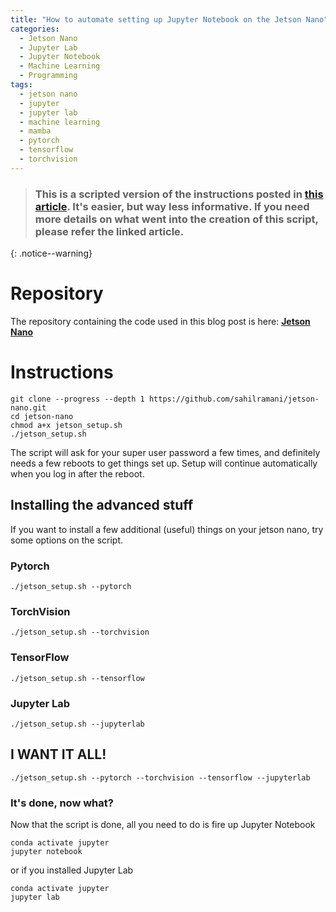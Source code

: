 ```yaml
---
title: "How to automate setting up Jupyter Notebook on the Jetson Nano"
categories:
  - Jetson Nano
  - Jupyter Lab
  - Jupyter Notebook
  - Machine Learning
  - Programming
tags:
  - jetson nano
  - jupyter
  - jupyter lab
  - machine learning
  - mamba
  - pytorch
  - tensorflow
  - torchvision
---
```


> ### This is a scripted version of the instructions posted in [**this article**][2]. It's easier, but way less informative. If you need more details on what went into the creation of this script, please refer the linked article. 
{: .notice--warning}
<br/>  

# Repository
The repository containing the code used in this blog post is here: [**Jetson Nano**][1]

# Instructions

    git clone --progress --depth 1 https://github.com/sahilramani/jetson-nano.git
    cd jetson-nano
    chmod a+x jetson_setup.sh
    ./jetson_setup.sh

The script will ask for your super user password a few times, and definitely needs a few reboots to get things set up. Setup will continue automatically when you log in after the reboot.

## Installing the advanced stuff
If you want to install a few additional (useful) things on your jetson nano, try some options on the script.

### Pytorch
    ./jetson_setup.sh --pytorch

### TorchVision
    ./jetson_setup.sh --torchvision

### TensorFlow
    ./jetson_setup.sh --tensorflow

### Jupyter Lab
    ./jetson_setup.sh --jupyterlab

## I WANT IT ALL!
    ./jetson_setup.sh --pytorch --torchvision --tensorflow --jupyterlab

### It's done, now what?
Now that the script is done, all you need to do is fire up Jupyter Notebook

    conda activate jupyter
    jupyter notebook

or if you installed Jupyter Lab

    conda activate jupyter
    jupyter lab


[1]: https://github.com/sahilramani/jetson-nano
[2]: https://sahilramani.com/2021/11/how-to-setup-python3-and-jupyter-notebook-on-jetson-nano-faster/